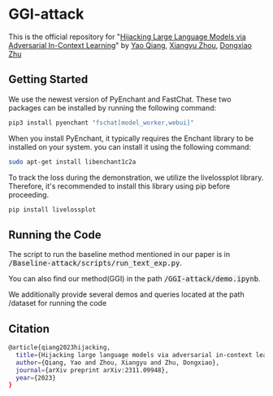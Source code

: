 # GGI-attack
This is the official repository for "[Hijacking Large Language Models via Adversarial In-Context Learning](https://arxiv.org/abs/2311.09948)" by [Yao Qiang](https://qiangyao1988.github.io/), [Xiangyu Zhou](www.linkedin.com/in/xiangyu-zhou-71086321a), [Dongxiao Zhu](https://dongxiaozhu.github.io/)

## Getting Started
We use the newest version of PyEnchant and FastChat. These two packages can be installed by running the following command:
```bash
pip3 install pyenchant "fschat[model_worker,webui]"
```

When you install PyEnchant, it typically requires the Enchant library to be installed on your system. you can install it using the following command:
```bash
sudo apt-get install libenchant1c2a
```

To track the loss during the demonstration, we utilize the livelossplot library. Therefore, it's recommended to install this library using pip before proceeding.
```bash
pip install livelossplot
```

## Running the Code
The script to run the baseline method mentioned in our paper is in <kbd style="background-color: #f2f2f2;">/Baseline-attack/scripts/run_text_exp.py</kbd>.

You can also find our method(GGI) in the path <kbd style="background-color: #f2f2f2;">/GGI-attack/demo.ipynb</kbd>.

We additionally provide several demos and queries located at the path /dataset for running the code

## Citation
```bash
@article{qiang2023hijacking,
  title={Hijacking large language models via adversarial in-context learning},
  author={Qiang, Yao and Zhou, Xiangyu and Zhu, Dongxiao},
  journal={arXiv preprint arXiv:2311.09948},
  year={2023}
}
```

